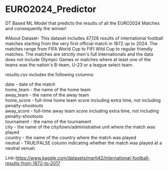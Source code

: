 # EURO2024_Predictor
DT Based ML Model that predicts the results of all the EURO2024 Matches and consequently the winner!

#About Dataset-
This dataset includes 47,126 results of international football matches starting from the very first official match in 1872 up to 2024. The matches range from FIFA World Cup to FIFI Wild Cup to regular friendly matches. The matches are strictly men's full internationals and the data does not include Olympic Games or matches where at least one of the teams was the nation's B-team, U-23 or a league select team.

results.csv includes the following columns:

date - date of the match\
home_team - the name of the home team\
away_team - the name of the away team\
home_score - full-time home team score including extra time, not including penalty-shootouts\
away_score - full-time away team score including extra time, not including penalty-shootouts\
tournament - the name of the tournament\
city - the name of the city/town/administrative unit where the match was played\
country - the name of the country where the match was played\
neutral - TRUE/FALSE column indicating whether the match was played at a neutral venue\

Link-https://www.kaggle.com/datasets/martj42/international-football-results-from-1872-to-2017
